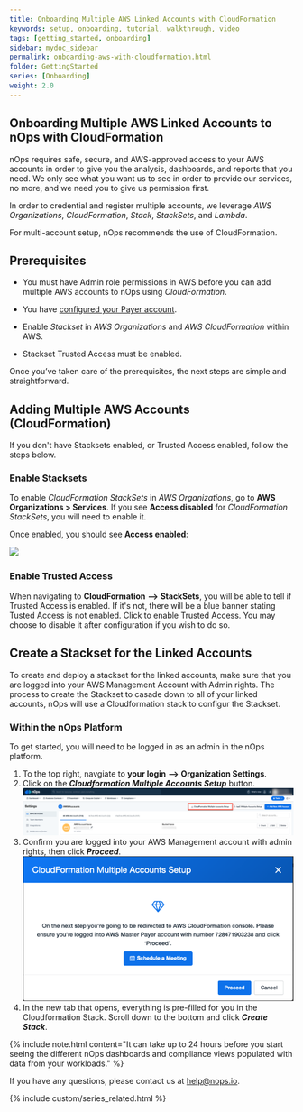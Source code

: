 ```yaml
---
title: Onboarding Multiple AWS Linked Accounts with CloudFormation
keywords: setup, onboarding, tutorial, walkthrough, video
tags: [getting_started, onboarding]
sidebar: mydoc_sidebar
permalink: onboarding-aws-with-cloudformation.html
folder: GettingStarted
series: [Onboarding]
weight: 2.0
---
```



## Onboarding Multiple AWS Linked Accounts to nOps with CloudFormation ##

nOps requires safe, secure, and AWS-approved access to your AWS accounts in order to give you the analysis, dashboards, and reports that you need. We only see what you want us to see in order to provide our services, no more, and we need you to give us permission first.

In order to credential and register multiple accounts, we leverage _AWS Organizations_, _CloudFormation_, _Stack_, _StackSets_, and _Lambda_.

For multi-account setup, nOps recommends the use of CloudFormation.

<!--
**Watch the video on how to configure linked accounts with CloudFormation:** 

{% include video.html content="https://nops-docs-vids.s3.amazonaws.com/nOps-cloud-formation-stackset.mp4" vidclass="vid800600" vidwidth="100%" vidheight="100%" %}
-->



## Prerequisites ##

*   You must have Admin role permissions in AWS before you can add multiple AWS accounts to nOps using _CloudFormation_.

*   You have [configured your Payer account](onboarding-aws-with-automatic-setup).

*   Enable _Stackset_ in _AWS Organizations_ and _AWS CloudFormation_ within AWS.

*   Stackset Trusted Access must be enabled.
    

Once you’ve taken care of the prerequisites, the next steps are simple and straightforward.

## Adding Multiple AWS Accounts (CloudFormation) ##

If you don't have Stacksets enabled, or Trusted Access enabled, follow the steps below.

### Enable Stacksets ###

To enable _CloudFormation StackSets_ in _AWS Organizations_, go to **AWS Organizations > Services**. If you see **Access disabled** for _CloudFormation StackSets_, you will need to enable it.

Once enabled, you should see **Access enabled**:

![](https://nops-help-site-assets.s3.amazonaws.com/images/gettingstarted/gs-aws-cloudformation-enabled.png)


### Enable Trusted Access ###
When navigating to **CloudFormation** **-->** **StackSets**, you will be able to tell if Trusted Access is enabled.  If it's not, there will be a blue banner stating Tusted Access is not enabled.  Click to enable Trusted Access.  You may choose to disable it after configuration if you wish to do so.


## Create a Stackset for the Linked Accounts ##

To create and deploy a stackset for the linked accounts, make sure that you are logged into your AWS Management Account with Admin rights. The process to create the Stackset to casade down to all of your linked accounts, nOps will use a Cloudformation stack to configur the Stackset.

### Within the nOps Platform ###
To get started, you will need to be logged in as an admin in the nOps platform.

1. To the top right, navgiate to **your login** **-->** **Organization Settings**.
1. Click on the **_Cloudformation Multiple Accounts Setup_** button.
    ![](/tmpimg/CF-multiple-menu.png)
1. Confirm you are logged into your AWS Management account with admin rights, then click **_Proceed_**.
    ![](/tmpimg/cfmas_proceed.png)
1. In the new tab that opens, everything is pre-filled for you in the Cloudformation Stack.  Scroll down to the bottom and click **_Create Stack_**.


{% include note.html content="It can take up to 24 hours before you start seeing the different nOps dashboards and compliance views populated with data from your workloads." %}

If you have any questions, please contact us at [help@nops.io](mailto:help@nops.io).



{% include custom/series_related.html %}